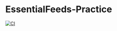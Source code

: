 # EssentialFeeds-Practice

[![CI](https://github.com/tushar-leet/EssentialFeeds-Practice/actions/workflows/CI.yml/badge.svg?branch=main)](https://github.com/tushar-leet/EssentialFeeds-Practice/actions/workflows/CI.yml)

